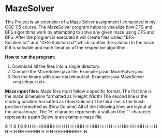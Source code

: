 # MazeSolver

This Project is an extension of a Maze Solver assignment I completed in my CSC 115 course. The MazeSolver program helps to visualize how DFS and BFS algorithms work by attempting to solve any given maze using DFS and BFS. After the program is executed it will create files called "BFS-Solution.txt" and "DFS-Solution.txt" which contain the solution to the maze if it is solvable and each iteration of the respective algorithm.

**How to run the program:**
  1.  Download all the files into a single directory.
  2.  Compile the MazeSolver.java file.
      Example: javac MazeSolver.java
  3.  Run the binary with your mazeInput.txt.
      Example: java MazeSolver <mazeInput.txt>

**Maze input files:**
Maze files must follow a specific format.
The first line is the maze dimension formatted as (Height Width)
The second line is the starting position formatted as (Row Column)
The third line is the finish position formatted as (Row Column)
All of the following lines are layout of the actual maze. The 'H' character represents a wall and the ' ' character represents a path
Below is an example maze file:

9 11
0 1
8 9
H HHHHHHHHH
H     H   H
HHH H HHH H
H   H   H H
HHHHHHH H H
H     H   H
H HHHHHHH H
H         H
HHHHHHHHH H
